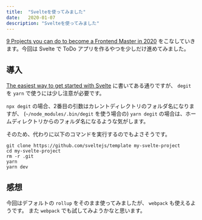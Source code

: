 ```yaml
---
title:  "Svelteを使ってみました"
date:   2020-01-07
description: "Svelteを使ってみました"
---
```


[9 Projects you can do to become a Frontend Master in 2020](https://dev.to/simonholdorf/9-projects-you-can-do-to-become-a-frontend-master-in-2020-n2h)
をこなしていきます。今回は Svelte で ToDo アプリを作るやつを少しだけ進めてみました。

## 導入

[The easiest way to get started with Svelte](https://svelte.dev/blog/the-easiest-way-to-get-started)
に書いてある通りですが、 `degit` を `yarn` で使うには少し注意が必要です。

`npx degit` の場合、2番目の引数はカレントディレクトリのフォルダ名になりますが、
(`~/node_modules/.bin/degit` を使う場合の) `yarn degit` の場合は、ホームディレクトリからのフォルダ名になるような気がします。

そのため、代わりに以下のコマンドを実行するのでもよさそうです。

```
git clone https://github.com/sveltejs/template my-svelte-project
cd my-svelte-project
rm -r .git
yarn
yarn dev
```

## 感想

今回はデフォルトの `rollup` をそのまま使ってみましたが、 `webpack` も使えるようです。
また `webpack` でも試してみようかなと思います。
